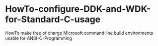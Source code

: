 # HowTo-configure-DDK-and-WDK-for-Standard-C-usage
HowTo make free of charge Microsoft command line build environments usable for ANSI-C-Programming
